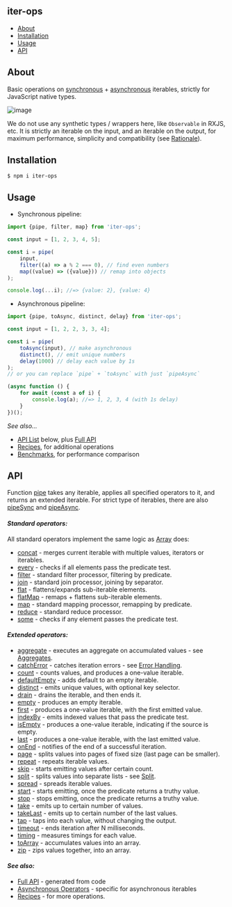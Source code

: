 ## iter-ops

-   [About](#about)
-   [Installation](#installation)
-   [Usage](#usage)
-   [API]

## About

Basic operations on [synchronous] + [asynchronous] iterables, strictly for JavaScript native types.

![image](https://user-images.githubusercontent.com/5108906/147329472-38caa349-1baa-4ab0-945e-5cf618ce0dd9.png)

We do not use any synthetic types / wrappers here, like `Observable` in RXJS, etc. It is strictly an iterable on the
input, and an iterable on the output, for maximum performance, simplicity and compatibility (see [Rationale]).

## Installation

```
$ npm i iter-ops
```

## Usage

-   Synchronous pipeline:

```ts
import {pipe, filter, map} from 'iter-ops';

const input = [1, 2, 3, 4, 5];

const i = pipe(
    input,
    filter((a) => a % 2 === 0), // find even numbers
    map((value) => ({value})) // remap into objects
);

console.log(...i); //=> {value: 2}, {value: 4}
```

-   Asynchronous pipeline:

```ts
import {pipe, toAsync, distinct, delay} from 'iter-ops';

const input = [1, 2, 2, 3, 3, 4];

const i = pipe(
    toAsync(input), // make asynchronous
    distinct(), // emit unique numbers
    delay(1000) // delay each value by 1s
);
// or you can replace `pipe` + `toAsync` with just `pipeAsync`

(async function () {
    for await (const a of i) {
        console.log(a); //=> 1, 2, 3, 4 (with 1s delay)
    }
})();
```

_See also..._

-   [API List] below, plus [Full API]
-   [Recipes], for additional operations
-   [Benchmarks], for performance comparison

## API

Function [pipe] takes any iterable, applies all specified operators to it, and returns an extended iterable.
For strict type of iterables, there are also [pipeSync] and [pipeAsync].

#### <i>Standard operators:</i>

All standard operators implement the same logic as [Array] does:

-   [concat](http://vitaly-t.github.io/iter-ops/functions/concat) - merges current iterable with multiple values,
    iterators or iterables.
-   [every](http://vitaly-t.github.io/iter-ops/functions/every) - checks if all elements pass the predicate test.
-   [filter](http://vitaly-t.github.io/iter-ops/functions/filter) - standard filter processor, filtering by predicate.
-   [join](http://vitaly-t.github.io/iter-ops/functions/join) - standard join processor, joining by separator.
-   [flat](http://vitaly-t.github.io/iter-ops/functions/flat) - flattens/expands sub-iterable elements.
-   [flatMap](http://vitaly-t.github.io/iter-ops/functions/flatMap) - remaps + flattens sub-iterable elements.
-   [map](http://vitaly-t.github.io/iter-ops/functions/map) - standard mapping processor, remapping by predicate.
-   [reduce](http://vitaly-t.github.io/iter-ops/functions/reduce) - standard reduce processor.
-   [some](http://vitaly-t.github.io/iter-ops/functions/some) - checks if any element passes the predicate test.

#### <i>Extended operators:</i>

-   [aggregate](http://vitaly-t.github.io/iter-ops/functions/aggregate) - executes an aggregate on accumulated values -
    see [Aggregates].
-   [catchError](http://vitaly-t.github.io/iter-ops/functions/catchError) - catches iteration errors -
    see [Error Handling].
-   [count](http://vitaly-t.github.io/iter-ops/functions/count) - counts values, and produces a one-value iterable.
-   [defaultEmpty](http://vitaly-t.github.io/iter-ops/functions/defaultEmpty) - adds default to an empty iterable.
-   [distinct](http://vitaly-t.github.io/iter-ops/functions/distinct) - emits unique values, with optional key selector.
-   [drain](http://vitaly-t.github.io/iter-ops/functions/drain) - drains the iterable, and then ends it.
-   [empty](http://vitaly-t.github.io/iter-ops/functions/empty) - produces an empty iterable.
-   [first](http://vitaly-t.github.io/iter-ops/functions/first) - produces a one-value iterable, with the first emitted
    value.
-   [indexBy](http://vitaly-t.github.io/iter-ops/functions/indexBy) - emits indexed values that pass the predicate test.
-   [isEmpty](http://vitaly-t.github.io/iter-ops/functions/isEmpty) - produces a one-value iterable, indicating if the
    source is empty.
-   [last](http://vitaly-t.github.io/iter-ops/functions/last) - produces a one-value iterable, with the last emitted
    value.
-   [onEnd](http://vitaly-t.github.io/iter-ops/functions/onEnd) - notifies of the end of a successful iteration.
-   [page](http://vitaly-t.github.io/iter-ops/functions/page) - splits values into pages of fixed size (last page can be
    smaller).
-   [repeat](http://vitaly-t.github.io/iter-ops/functions/repeat) - repeats iterable values.
-   [skip](http://vitaly-t.github.io/iter-ops/functions/skip) - starts emitting values after certain count.
-   [split](http://vitaly-t.github.io/iter-ops/functions/split) - splits values into separate lists - see [Split].
-   [spread](http://vitaly-t.github.io/iter-ops/functions/spread) - spreads iterable values.
-   [start](http://vitaly-t.github.io/iter-ops/functions/start) - starts emitting, once the predicate returns a truthy
    value.
-   [stop](http://vitaly-t.github.io/iter-ops/functions/stop) - stops emitting, once the predicate returns a truthy
    value.
-   [take](http://vitaly-t.github.io/iter-ops/functions/take) - emits up to certain number of values.
-   [takeLast](http://vitaly-t.github.io/iter-ops/functions/takeLast) - emits up to certain number of the last values.
-   [tap](http://vitaly-t.github.io/iter-ops/functions/tap) - taps into each value, without changing the output.
-   [timeout](http://vitaly-t.github.io/iter-ops/functions/timeout) - ends iteration after N milliseconds.
-   [timing](http://vitaly-t.github.io/iter-ops/functions/timing) - measures timings for each value.
-   [toArray](http://vitaly-t.github.io/iter-ops/functions/toArray) - accumulates values into an array.
-   [zip](http://vitaly-t.github.io/iter-ops/functions/zip) - zips values together, into an array.

#### <i>See also:</i>

-   [Full API] - generated from code
-   [Asynchronous Operators](./src/ops/async) - specific for asynchronous iterables
-   [Recipes] - for more operations.

[api]: #api
[api list]: #api
[full api]: https://vitaly-t.github.io/iter-ops
[error handling]: https://github.com/vitaly-t/iter-ops/wiki/Error-Handling
[iterable]: https://javascript.info/iterable
[iterables]: https://javascript.info/iterable
[array]: https://developer.mozilla.org/en-US/docs/Web/JavaScript/Reference/Global_Objects/Array
[wiki]: https://github.com/vitaly-t/iter-ops/wiki
[pipe]: http://vitaly-t.github.io/iter-ops/functions/pipe
[recipes]: https://github.com/vitaly-t/iter-ops/wiki/Recipes
[state]: https://github.com/vitaly-t/iter-ops/wiki/Iteration-State
[aggregates]: https://github.com/vitaly-t/iter-ops/wiki/Aggregates
[split]: https://github.com/vitaly-t/iter-ops/wiki/Split
[benchmarks]: ./benchmarks
[asynchronous iterables]: https://github.com/vitaly-t/iter-ops/wiki/Asynchronous-Iterables
[synchronous]: https://javascript.info/iterable
[asynchronous]: https://javascript.info/async-iterators-generators#async-iterables
[rationale]: https://github.com/vitaly-t/iter-ops/wiki/Rationale
[pipesync]: https://vitaly-t.github.io/iter-ops/functions/pipeSync
[pipeasync]: https://vitaly-t.github.io/iter-ops/functions/pipeAsync
